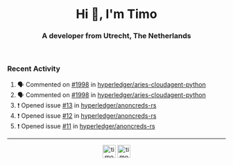 <h1 align="center">Hi 👋, I'm Timo</h1>
<h3 align="center">A developer from Utrecht, The Netherlands</h3>
<br/>
<!-- https://github.com/rahuldkjain/github-profile-readme-generator --!>

<!--  <p align="left"><img src="https://github-readme-stats.vercel.app/api?username=timoglastra&show_icons=true&count_private=true&" alt="timoglastra" /></p> --!>

<!--
Github language stats
<p align="left"><img src="https://github-readme-stats.vercel.app/api/top-langs/?username=timoglastra&layout=compact" alt="timoglastra" /><p>
-->

<!-- Codestats language stats -->
<!-- <p align="left"><img src="https://codestats-readme.vercel.app/api/top-langs/?username=timoglastra&layout=compact&language_count=12" alt="timoglastra" /><p>    --!>
  
<h3>Recent Activity</h3>

<!--START_SECTION:activity-->
1. 🗣 Commented on [#1998](https://github.com/hyperledger/aries-cloudagent-python/issues/1998) in [hyperledger/aries-cloudagent-python](https://github.com/hyperledger/aries-cloudagent-python)
2. 🗣 Commented on [#1998](https://github.com/hyperledger/aries-cloudagent-python/issues/1998) in [hyperledger/aries-cloudagent-python](https://github.com/hyperledger/aries-cloudagent-python)
3. ❗️ Opened issue [#13](https://github.com/hyperledger/anoncreds-rs/issues/13) in [hyperledger/anoncreds-rs](https://github.com/hyperledger/anoncreds-rs)
4. ❗️ Opened issue [#12](https://github.com/hyperledger/anoncreds-rs/issues/12) in [hyperledger/anoncreds-rs](https://github.com/hyperledger/anoncreds-rs)
5. ❗️ Opened issue [#11](https://github.com/hyperledger/anoncreds-rs/issues/11) in [hyperledger/anoncreds-rs](https://github.com/hyperledger/anoncreds-rs)
<!--END_SECTION:activity-->

---

<p align="center">
<a href="https://twitter.com/timoglastra" target="blank"><img align="center" src="https://cdn.jsdelivr.net/npm/simple-icons@3.0.1/icons/twitter.svg" alt="timoglastra" height="30" width="30" /></a>
<a href="https://linkedin.com/in/timoglastra" target="blank"><img align="center" src="https://cdn.jsdelivr.net/npm/simple-icons@3.0.1/icons/linkedin.svg" alt="timoglastra" height="30" width="30" /></a>
</p>



